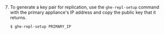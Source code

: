7. To generate a key pair for replication, use the `ghe-repl-setup` command with the primary appliance's IP address and copy the public key that it returns.
   ```shell
   $ ghe-repl-setup PRIMARY_IP
   ```
